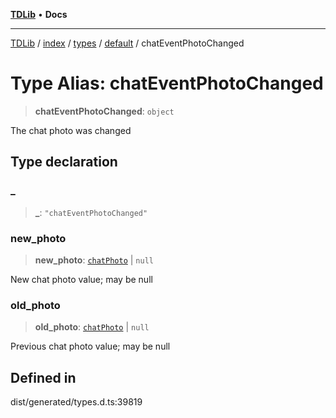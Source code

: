 [**TDLib**](../../../../../../README.md) • **Docs**

***

[TDLib](../../../../../../modules.md) / [index](../../../../../README.md) / [types](../../../README.md) / [default](../README.md) / chatEventPhotoChanged

# Type Alias: chatEventPhotoChanged

> **chatEventPhotoChanged**: `object`

The chat photo was changed

## Type declaration

### \_

> **\_**: `"chatEventPhotoChanged"`

### new\_photo

> **new\_photo**: [`chatPhoto`](chatPhoto-1.md) \| `null`

New chat photo value; may be null

### old\_photo

> **old\_photo**: [`chatPhoto`](chatPhoto-1.md) \| `null`

Previous chat photo value; may be null

## Defined in

dist/generated/types.d.ts:39819
